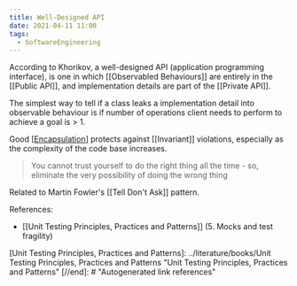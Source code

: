 ```yaml
---
title: Well-Designed API
date: 2021-04-11 11:00
tags:
  - SoftwareEngineering
---
```


According to Khorikov, a well-designed API (application programming interface), is one in which [[Observabled Behaviours]] are entirely in the [[Public API]], and implementation details are part of the [[Private API]].

The simplest way to tell if a class leaks a implementation detail into observable behaviour is if number of operations client needs to perform to achieve a goal is > 1.

Good [[Encapsulation]] protects against [[Invariant]] violations, especially as the complexity of the code base increases.

> You cannot trust yourself to do the right thing all the time - so, eliminate the very possibility of doing the wrong thing

Related to Martin Fowler's [[Tell Don't Ask]] pattern.

References:

* [[Unit Testing Principles, Practices and Patterns]] (5. Mocks and test fragility)

[//begin]: # "Autogenerated link references for markdown compatibility"
[Encapsulation]: Encapsulation "Encapsulation"
[Unit Testing Principles, Practices and Patterns]: ../literature/books/Unit Testing Principles, Practices and Patterns "Unit Testing Principles, Practices and Patterns"
[//end]: # "Autogenerated link references"